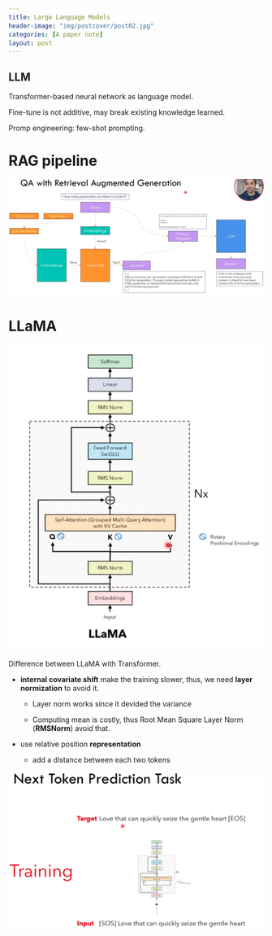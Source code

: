 ```yaml
---
title: Large Language Models
header-image: "img/postcover/post02.jpg"
categories: [A paper note]
layout: post
---
```


## LLM

Transformer-based neural network as language model.

Fine-tune is not additive, may break existing knowledge learned.

Promp engineering: few-shot prompting. 

# RAG pipeline

  ![image-20231207193742319](../../img/a_img_store/image-20231207193742319.png)

# LLaMA

![image-20231207195423513](../../img/a_img_store/image-20231207195423513.png)

Difference between LLaMA with Transformer.

- **internal covariate shift** make the training slower, thus, we need **layer normization** to avoid it.

  - Layer norm works since it devided the variance

  - Computing mean is costly, thus Root Mean Square Layer Norm (**RMSNorm**) avoid that.

- use relative position **representation**
  - add a distance between each two tokens

![image-20231207202854909](../../img/a_img_store/image-20231207202854909.png)

























